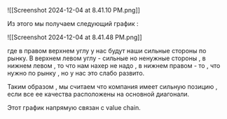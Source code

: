 ![[Screenshot 2024-12-04 at 8.41.10 PM.png]]

Из этого мы получаем следующий график  :

![[Screenshot 2024-12-04 at 8.41.48 PM.png]]

где в правом верхнем углу у нас будут наши сильные стороны по рынку. В верхнем левом углу - сильные но ненужные стороны , в нижнем левом , то что нам нахер не надо , в нижнем правом - то , что нужно по рынку , но у нас это слабо развито. 

Таким образом , мы считаем что компания имеет сильную позицию , если все ее качества расположены на основной диагонали. 

Этот график напрямую связан с value chain. 
